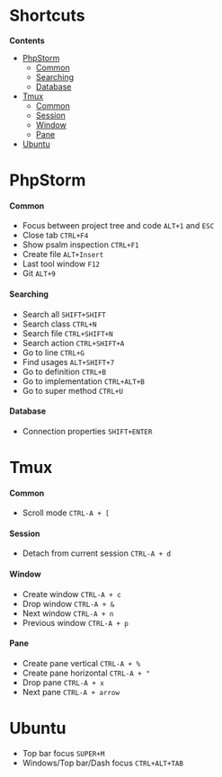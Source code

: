 # Shortcuts
**Contents**
- [PhpStorm](#PhpStorm)
  - [Common](#Common)
  - [Searching](#Searching)
  - [Database](#Database)
- [Tmux](#Tmux)
  - [Common](#Common)
  - [Session](#Session)
  - [Window](#Window)
  - [Pane](#Pane)
- [Ubuntu](#Ubuntu)

# PhpStorm

#### Common

  - Focus between project tree and code `ALT+1` and `ESC`
  - Close tab `CTRL+F4`
  - Show psalm inspection `CTRL+F1`
  - Create file `ALT+Insert`
  - Last tool window `F12`
  - Git `ALT+9`

#### Searching

  - Search all `SHIFT+SHIFT`
  - Search class `CTRL+N`
  - Search file `CTRL+SHIFT+N`
  - Search action `CTRL+SHIFT+A`
  - Go to line `CTRL+G`
  - Find usages `ALT+SHIFT+7`
  - Go to definition `CTRL+B`
  - Go to implementation `CTRL+ALT+B`
  - Go to super method `CTRL+U`

#### Database

  - Connection properties `SHIFT+ENTER`

# Tmux

#### Common

  - Scroll mode `CTRL-A + [`

#### Session

  - Detach from current session `CTRL-A + d`

#### Window

  - Create window `CTRL-A + c`
  - Drop window `CTRL-A + &`
  - Next window `CTRL-A + n`
  - Previous window `CTRL-A + p`

#### Pane

  - Create pane vertical `CTRL-A + %`
  - Create pane horizontal `CTRL-A + "`
  - Drop pane `CTRL-A + x`
  - Next pane `CTRL-A + arrow`

# Ubuntu

  - Top bar focus `SUPER+M`
  - Windows/Top bar/Dash focus `CTRL+ALT+TAB`
